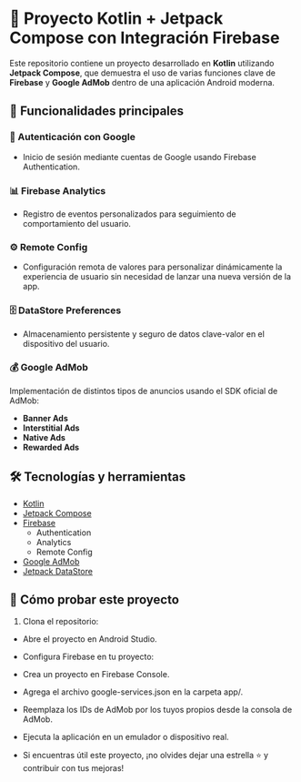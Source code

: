 # 📱 Proyecto Kotlin + Jetpack Compose con Integración Firebase

Este repositorio contiene un proyecto desarrollado en **Kotlin** utilizando **Jetpack Compose**, que demuestra el uso de varias funciones clave de **Firebase** y **Google AdMob** dentro de una aplicación Android moderna.

## 🚀 Funcionalidades principales

### 🔐 Autenticación con Google
- Inicio de sesión mediante cuentas de Google usando Firebase Authentication.

### 📊 Firebase Analytics
- Registro de eventos personalizados para seguimiento de comportamiento del usuario.

### ⚙️ Remote Config
- Configuración remota de valores para personalizar dinámicamente la experiencia de usuario sin necesidad de lanzar una nueva versión de la app.

### 🗄️ DataStore Preferences
- Almacenamiento persistente y seguro de datos clave-valor en el dispositivo del usuario.

### 💰 Google AdMob
Implementación de distintos tipos de anuncios usando el SDK oficial de AdMob:
- **Banner Ads**
- **Interstitial Ads**
- **Native Ads**
- **Rewarded Ads**

## 🛠️ Tecnologías y herramientas

- [Kotlin](https://kotlinlang.org/)
- [Jetpack Compose](https://developer.android.com/jetpack/compose)
- [Firebase](https://firebase.google.com/)
  - Authentication
  - Analytics
  - Remote Config
- [Google AdMob](https://developers.google.com/admob/android/quick-start)
- [Jetpack DataStore](https://developer.android.com/topic/libraries/architecture/datastore)

## 🧪 Cómo probar este proyecto

1. Clona el repositorio:
- Abre el proyecto en Android Studio.
- Configura Firebase en tu proyecto:
- Crea un proyecto en Firebase Console.
- Agrega el archivo google-services.json en la carpeta app/.
- Reemplaza los IDs de AdMob por los tuyos propios desde la consola de AdMob.
- Ejecuta la aplicación en un emulador o dispositivo real.

- Si encuentras útil este proyecto, ¡no olvides dejar una estrella ⭐ y contribuir con tus mejoras!
